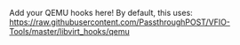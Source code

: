 Add your QEMU hooks here! By default, this uses: https://raw.githubusercontent.com/PassthroughPOST/VFIO-Tools/master/libvirt_hooks/qemu
